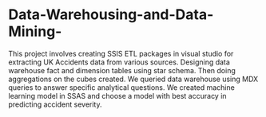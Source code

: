 # Data-Warehousing-and-Data-Mining-
This project involves creating SSIS ETL packages in visual studio for extracting UK Accidents data from various sources.  Designing data warehouse fact and dimension tables using star schema.  Then doing aggregations on the cubes created. We queried data warehouse using MDX queries to answer specific analytical questions. We created machine learning model in SSAS and choose a model with best accuracy in predicting accident severity.
